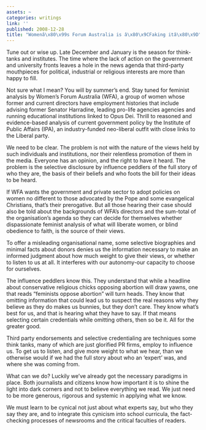 ```yaml
---
assets: ~
categories: writings
link: ''
published: 2008-12-28
title: "Womenâ\x80\x99s Forum Australia is â\x80\x9CFaking itâ\x80\x9D"
---
```

Tune out or wise up. Late December and January is the season for
think-tanks and institutes. The time where the lack of action on the
government and university fronts leaves a hole in the news agenda that
third-party mouthpieces for political, industrial or religious interests
are more than happy to fill.

Not sure what I mean? You will by summer’s end. Stay tuned for feminist
analysis by Women’s Forum Australia (WFA), a group of women whose former
and current directors have employment histories that include advising
former Senator Harradine, leading pro-life agencies agencies and running
educational institutions linked to Opus Dei. Thrill to reasoned and
evidence-based analysis of current government policy by the Institute of
Public Affairs (IPA), an industry-funded neo-liberal outfit with close
links to the Liberal party.

We need to be clear. The problem is not with the nature of the views
held by such individuals and institutions, nor their relentless
promotion of them in the media. Everyone has an opinion, and the right
to have it heard. The problem is the selective disclosure by influence
peddlers of the full story of who they are, the basis of their beliefs
and who foots the bill for their ideas to be heard.

If WFA wants the government and private sector to adopt policies on
women no different to those advocated by the Pope and some evangelical
Christians, that’s their prerogative. But all those hearing their case
should also be told about the backgrounds of WFA’s directors and the
sum-total of the organisation’s agenda so they can decide for themselves
whether dispassionate feminist analysis of what will liberate women, or
blind obedience to faith, is the source of their views.

To offer a misleading organisational name, some selective biographies
and minimal facts about donors denies us the information necessary to
make an informed judgment about how much weight to give their views, or
whether to listen to us at all. It interferes with our autonomy-our
capacity to choose for ourselves.

The influence peddlers know this. They understand that while a headline
about conservative religious chicks opposing abortion will draw yawns,
one that reads “feminists oppose abortion” will turn heads. They know
that omitting information that could lead us to suspect the real reasons
why they believe as they do makes us bunnies, but they don’t care. They
know what’s best for us, and that is hearing what they have to say. If
that means selecting certain credentials while omitting others, then so
be it. All for the greater good.

Third party endorsements and selective credentialing are techniques some
think tanks, many of which are just glorified PR firms, employ to
influence us. To get us to listen, and give more weight to what we hear,
than we otherwise would if we had the full story about who an ‘expert’
was, and where she was coming from.

What can we do? Luckily we’ve already got the necessary paradigms in
place. Both journalists and citizens know how important it is to shine
the light into dark corners and not to believe everything we read. We
just need to be more generous, rigorous and systemic in applying what we
know.

We must learn to be cynical not just about what experts say, but who
they say they are, and to integrate this cynicism into school curricula,
the fact-checking processes of newsrooms and the critical faculties of
readers.